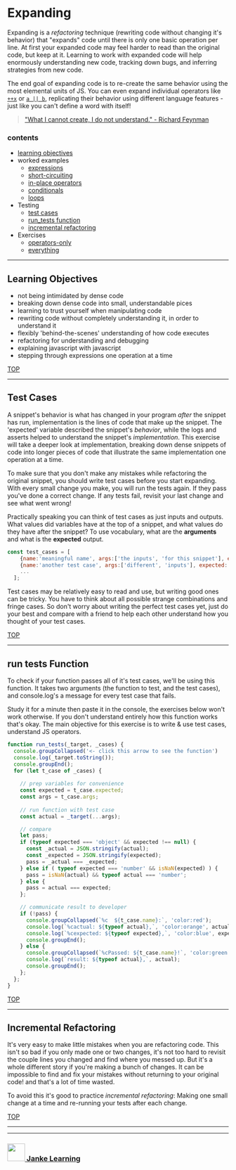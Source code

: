 # Expanding

Expanding is a _refactoring_ technique (rewriting code without changing it's behavior) that "expands" code until there is only one basic operation per line.  At first your expanded code may feel harder to read than the original code, but keep at it.  Learning to work with expanded code will help enormously understanding new code, tracking down bugs, and inferring strategies from new code. 

The end goal of expanding code is to re-create the same behavior using the most elemental units of JS.  You can even expand individual operators like [```++x```](./worked-in-place-operators.md) or [```a || b```](./worked-short-circuiting.md), replicating their behavior using different language features - just like you can't define a word with itself!

> ["What I cannot create, I do not understand." - Richard Feynman](https://blog.codinghorror.com/when-understanding-means-rewriting/)

### contents 
* [learning objectives](#learning-objectives)
* worked examples
    * [expressions](./worked-expressions.md)  
    * [short-circuiting](./worked-short-circuiting.md)  
    * [in-place operators](./worked-in-place-operators.md)  
    * [conditionals](./worked-conditionals.md)  
    * [loops](./worked-loops.md) 
* Testing
    * [test cases](#test-cases)
    * [run\_tests function](#run-tests-function)
    * [incremental refactoring](#incremental-refactoring)
* Exercises
    * [operators-only](./exercises-operators-only.md)
    * [everything](./exercises-everything.md)



---

## Learning Objectives

* not being intimidated by dense code
* breaking down dense code into small, understandable pices
* learning to trust yourself when manipulating code
* rewriting code without completely understanding it, in order to understand it
* flexibly 'behind-the-scenes' understanding of how code executes
* refactoring for understanding and debugging
* explaining javascript with javascript
* stepping through expressions one operation at a time

[TOP](#expanding)

---

## Test Cases

A snippet's behavior is what has changed in your program _after_ the snippet has run, implementation is the lines of code that make up the snippet.  The 'expected' variable described the snippet's _behavior_, while the logs and asserts helped to understand the snippet's _implementation_. This exercise will take a deeper look at implementation, breaking down dense snippets of code into longer pieces of code that illustrate the same implementation one operation at a time.

To make sure that you don't make any mistakes while refactoring the original snippet, you should write test cases before you start expanding.  With every small change you make, you will run the tests again.  If they pass you've done a correct change.  If any tests fail, revisit your last change and see what went wrong!

Practically speaking you can think of test cases as just inputs and outputs.   What values did variables have at the top of a snippet, and what values do they have after the snippet?  To use vocabulary, what are the __arguments__ and what is the __expected__ output.
```js
const test_cases = [
    {name:'meaningful name', args:['the inputs', 'for this snippet'], expected: 'what it should output'},
    {name:'another test case', args:['different', 'inputs'], expected: 'the expected output'},
    ...
  ];
```

Test cases may be relatively easy to read and use, but writing good ones can be tricky.  You have to think about all possible strange combinations and fringe cases. So don't worry about writing the perfect test cases yet, just do your best and compare with a friend to help each other understand how you thought of your test cases.


[TOP](#expanding)

---

## run tests Function

To check if your function passes all of it's test cases, we'll be using this function.  It takes two arguments (the function to test, and the test cases), and console.log's a message for every test case that fails.

Study it for a minute then paste it in the console, the exercises below won't work otherwise.  If you don't understand entirely how this function works that's okay.  The main objective for this exercise is to write & use test cases, understand JS operators.  

```js
function run_tests(_target, _cases) {
  console.groupCollapsed('<- click this arrow to see the function')
  console.log(_target.toString());
  console.groupEnd();
  for (let t_case of _cases) {
    
    // prep variables for convenience
    const expected = t_case.expected;
    const args = t_case.args;
    
    // run function with test case
    const actual = _target(...args);

    // compare
    let pass;
    if (typeof expected === 'object' && expected !== null) {
      const _actual = JSON.stringify(actual);
      const _expected = JSON.stringify(expected);
      pass = _actual === _expected;
    } else if ( typeof expected === 'number' && isNaN(expected) ) {
      pass = isNaN(actual) && typeof actual === 'number';
    } else {
      pass = actual === expected;
    };

    // communicate result to developer 
    if (!pass) {
      console.groupCollapsed(`%c  ${t_case.name}:`, 'color:red');
      console.log(`%cactual: ${typeof actual},`, 'color:orange', actual);
      console.log(`%cexpected: ${typeof expected},`, 'color:blue', expected);
      console.groupEnd();
    } else {
      console.groupCollapsed(`%cPassed: ${t_case.name}!`, 'color:green');
      console.log(`result: ${typeof actual},`, actual);
      console.groupEnd();
    };
  };
}
```

[TOP](#test-cases)

---

## Incremental Refactoring

It's very easy to make little mistakes when you are refactoring code.  This isn't so bad if you only made one or two changes, it's not too hard to revisit the couple lines you changed and find where you messed up.  But it's a whole different story if you're making a bunch of changes.  It can be impossible to find and fix your mistakes without returning to your original code!  and that's a lot of time wasted.

To avoid this it's good to practice _incremental refactoring_: Making one small change at a time and re-running your tests after each change.  

[TOP](#test-cases)

___
___
### <a href="http://janke-learning.org" target="_blank"><img src="https://user-images.githubusercontent.com/18554853/50098409-22575780-021c-11e9-99e1-962787adaded.png" width="40" height="40"></img> Janke Learning</a>
